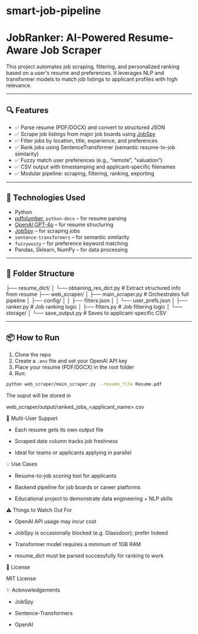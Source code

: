 # smart-job-pipeline

# JobRanker: AI-Powered Resume-Aware Job Scraper

This project automates job scraping, filtering, and personalized ranking based on a user's resume and preferences. It leverages NLP and transformer models to match job listings to applicant profiles with high relevance.

---

## 🔍 Features

- ✅ Parse resume (PDF/DOCX) and convert to structured JSON
- ✅ Scrape job listings from major job boards using [JobSpy](https://github.com/cullenwatson/JobSpy)
- ✅ Filter jobs by location, title, experience, and preferences
- ✅ Rank jobs using SentenceTransformer (semantic resume-to-job similarity)
- ✅ Fuzzy match user preferences (e.g., “remote”, “valuation”)
- ✅ CSV output with timestamping and applicant-specific filenames
- ✅ Modular pipeline: scraping, filtering, ranking, exporting

---

## 🚀 Technologies Used

- Python
- [pdfplumber](https://github.com/jsvine/pdfplumber), `python-docx` – for resume parsing
- [OpenAI GPT-4o](https://platform.openai.com/docs/models/gpt-4o) – for resume structuring
- [JobSpy](https://github.com/cullenwatson/JobSpy) – for scraping jobs
- `sentence-transformers` – for semantic similarity
- `fuzzywuzzy` – for preference keyword matching
- Pandas, Sklearn, NumPy – for data processing

---

## 📁 Folder Structure
├── resume_dict/
│ └── obtaining_res_dict.py # Extract structured info from resume
├── web_scraper/
│ ├── main_scraper.py # Orchestrates full pipeline
│ ├── config/
│ │ ├── filters.json
│ │ └── user_prefs.json
│ ├── ranker.py # Job ranking logic
│ ├── filters.py # Job filtering logic
│ └── storage/
│ └── save_output.py # Saves to applicant-specific CSV



---

## 📦 How to Run

1. Clone the repo
2. Create a `.env` file and set your OpenAI API key
3. Place your resume (PDF/DOCX) in the root folder
4. Run:

```bash
python web_scraper/main_scraper.py --resume_file Resume.pdf
```
The ouput will be stored in 

web_scraper/output/ranked_jobs_<applicant_name>.csv

👤 Multi-User Support

  - Each resume gets its own output file

  - Scraped date column tracks job freshness

  - Ideal for teams or applicants applying in parallel


💡 Use Cases

  - Resume-to-job scoring tool for applicants

  - Backend pipeline for job boards or career platforms

  - Educational project to demonstrate data engineering + NLP skills


⚠️ Things to Watch Out For

  - OpenAI API usage may incur cost

  - JobSpy is occasionally blocked (e.g. Glassdoor); prefer Indeed

  - Transformer model requires a minimum of 1GB RAM

  - resume_dict must be parsed successfully for ranking to work


📄 License

 MIT License

✨ Acknowledgements

  - JobSpy

  - Sentence-Transformers

  - OpenAI
